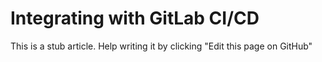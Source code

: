 # Integrating with GitLab CI/CD

This is a stub article. Help writing it by clicking "Edit this page on GitHub"
